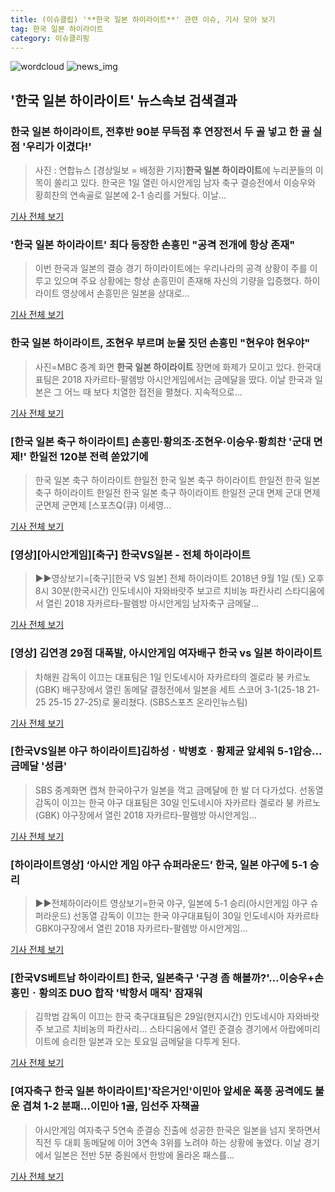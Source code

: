 ```yaml
---
title: (이슈클립) '**한국 일본 하이라이트**' 관련 이슈, 기사 모아 보기
tag: 한국 일본 하이라이트
category: 이슈클리핑
---
```

![wordcloud](https://s3.ap-northeast-2.amazonaws.com/lyrics101-wordcloud/2018-09-02-1535824052.png)
![news_img](https://user-images.githubusercontent.com/42597476/44507050-1206f400-a6e4-11e8-8d98-7ffbfebb353f.png)
## **'**한국 일본 하이라이트**'** 뉴스속보 검색결과
### **한국 일본 하이라이트**, 전후반 90분 무득점 후 연장전서 두 골 넣고 한 골 실점 '우리가 이겼다!'

>사진 : 연합뉴스 [경상일보 = 배정환 기자]**한국 일본 하이라이트**에 누리꾼들의 이목이 쏠리고 있다. 한국은 1일 열린 아시안게임 남자 축구 결승전에서 이승우와 황희찬의 연속골로 일본에 2-1 승리를 거뒀다.   이날...

<a href="http://www.ksilbo.co.kr/news/articleView.html?idxno=657052" target="_blank">기사 전체 보기</a>

### '**한국 일본 하이라이트**' 최다 등장한 손흥민 "공격 전개에 항상 존재"

>이번 한국과 일본의 결승 경기 하이라이트에는 우리나라의 공격 상황이 주를 이루고 있으며 주요 상황에는 항상 손흥민이 존재해 자신의 기량을 입증했다. 하이라이트 영상에서 손흥민은 일본을 상대로...

<a href="http://www.ilyosisa.co.kr/news/articleView.html?idxno=151437" target="_blank">기사 전체 보기</a>

### **한국 일본 하이라이트**, 조현우 부르며 눈물 짓던 손흥민 "현우야 현우야"

>사진=MBC 중계 화면 **한국 일본 하이라이트** 장면에 화제가 모이고 있다. 한국대표팀은 2018 자카르타-팔렘방 아시안게임에서는 금메달을 땄다. 이날 한국과 일본은 그 어느 때 보다 치열한 접전을 펼쳤다. 지속적으로...

<a href="http://www.nextdaily.co.kr/news/article.html?id=20180902800013" target="_blank">기사 전체 보기</a>

### [한국 일본 축구 하이라이트] 손흥민·황의조·조현우·이승우·황희찬 '군대 면제!' 한일전 120분 전력 쏟았기에

>한국 일본 축구 하이라이트 한일전 한국 일본 축구 하이라이트 한일전 한국 일본 축구 하이라이트 한일전 한국 일본 축구 하이라이트 한일전 군대 면제 군대 면제 군면제 군면제 [스포츠Q(큐) 이세영...

<a href="http://www.sportsq.co.kr/news/articleView.html?idxno=301048" target="_blank">기사 전체 보기</a>

### [영상][아시안게임][축구] 한국VS일본 - 전체 하이라이트

>▶▶영상보기=[축구][한국 VS 일본] 전체 하이라이트 2018년 9월 1일 (토) 오후 8시 30분(한국시간) 인도네시아 자와바랏주 보고르 치비농 파칸사리 스타디움에서 열린 2018 자카르타-팔렘방 아시안게임 남자축구 금메달...

<a href="https://programs.sbs.co.kr/sports/ag2018/article/56053/S10009194884" target="_blank">기사 전체 보기</a>

### [영상] 김연경 29점 대폭발, 아시안게임 여자배구 한국 vs 일본 하이라이트

>차해원 감독이 이끄는 대표팀은 1일 인도네시아 자카르타의 겔로라 붕 카르노(GBK) 배구장에서 열린 동메달 결정전에서 일본을 세트 스코어 3-1(25-18 21-25 25-15 27-25)로 물리쳤다. (SBS스포츠 온라인뉴스팀)    

<a href="https://programs.sbs.co.kr/sports/ag2018/article/56053/S10009194671" target="_blank">기사 전체 보기</a>

### [한국VS일본 야구 하이라이트]김하성ㆍ박병호ㆍ황제균 앞세워 5-1압승...금메달 '성큼'

>SBS 중계화면 캡쳐 한국야구가 일본을 꺽고 금메달에 한 발 더 다가섰다. 선동열 감독이 이끄는 한국 야구 대표팀은 30일 인도네시아 자카르타 겔로라 붕 카르노(GBK) 야구장에서 열린 2018 자카르타-팔렘방 아시안게임...

<a href="http://www.gyotongn.com/news/articleView.html?idxno=197859" target="_blank">기사 전체 보기</a>

### [하이라이트영상] ‘아시안 게임 야구 슈퍼라운드’ 한국, 일본 야구에 5-1 승리

>▶▶전체하이라이트 영상보기=한국 야구, 일본에 5-1 승리(아시안게임 야구 슈퍼라운드) 선동열 감독이 이끄는 한국 야구대표팀이 30일 인도네시아 자카르타 GBK야구장에서 열린 2018 자카르타-팔렘방 아시안게임...

<a href="https://programs.sbs.co.kr/sports/ag2018/article/56053/S10009192936" target="_blank">기사 전체 보기</a>

### [한국VS베트남 하이라이트] 한국, 일본축구 '구경 좀 해볼까?'…이승우+손흥민ㆍ황의조 DUO 합작 '박항서 매직' 잠재워

>김학범 감독이 이끄는 한국 축구대표팀은 29일(현지시간) 인도네시아 자와바랏주 보고르 치비농의 파칸사리... 스타디움에서 열린 준결승 경기에서 아랍에미리이트에 승리한 일본과 오는 토요일 금메달을 다투게 된다.

<a href="http://leaders.asiae.co.kr/news/articleView.html?idxno=73385" target="_blank">기사 전체 보기</a>

### [여자축구 **한국 일본 하이라이트**]'작은거인'이민아 앞세운 폭풍 공격에도 불운 겹쳐 1-2 분패…이민아 1골, 임선주 자책골

>아시안게임 여자축구 5연속 준결승 진출에 성공한 한국은 일본을 넘지 못하면서 직전 두 대회 동메달에 이어 3연속 3위를 노려야 하는 상황에 놓였다. 이날 경기에서 일본은 전반 5분 중원에서 한방에 올라온 패스를...

<a href="http://leaders.asiae.co.kr/news/articleView.html?idxno=73207" target="_blank">기사 전체 보기</a>


